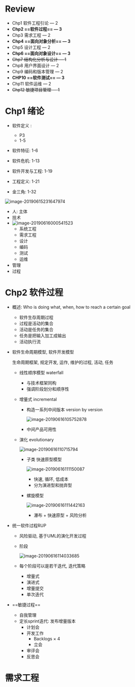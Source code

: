 # Review

- Chp1 软件工程引论 — 2
- **Chp2 ==软件过程== — 3**
- Chp3 需求工程 — 2
- **Chp4 ==面向对象分析== — 3**
- Chp5 设计工程 — 2
- **Chp6 ==面向对象设计== — 3**
- ~~Chp7 结构化分析与设计 — 1~~
- Chp8 用户界面设计 — 2
- Chp9 编码和版本管理 — 2
- **CHP10 ==软件测试== — 3**
- Chp11 软件运维 — 2
- ~~Chp12 敏捷项目管理 — 1~~

# Chp1 绪论

- 软件定义 :

  - P3
  - 1-5

- 软件特征: 1-6

- 软件危机: 1-13

- 软件开发与工程: 1-19

- 工程定义: 1-21

-  金三角: 1-32

  ![image-20190615231647974](review.assets/image-20190615231647974.png)

  - 人: 主体
  - 技术
  - ![image-20190616000541523](review.assets/image-20190616000541523.png)
    - 系统工程
    - 需求工程
    - 设计
    - 编码
    - 测试
    - 运维
  - 管理
  - 过程

# Chp2 软件过程

- 概述: Who is doing what, when, how to reach a certain goal

  - 软件生存周期过程
  - 过程是活动的集合
  - 活动是任务的集合
  - 任务是把输入加工成输出
  - 活动执行流

- 软件生命周期模型, 软件开发模型

  生命周期框架, 规定开发, 运作, 维护的过程, 活动, 任务

  - 线性顺序模型 waterfall

    - 与技术框架同构
    - 强调阶段划分和顺序性

  - 增量式 incremental

    - 构造一系列中间版本 version by version

      ![image-20190616105752878](review.assets/image-20190616105752878.png)

    - 中间产品可用性

  - 演化 evolutionary

    ![image-20190616110715794](review.assets/image-20190616110715794.png)

    - 子类 快速原型模型

      ![image-20190616111150087](review.assets/image-20190616111150087.png)

      - 快速, 循环, 低成本
      - 分为演进型和抛弃型

    - 螺旋模型

      ![image-20190616111442163](review.assets/image-20190616111442163.png)

      - 瀑布 + 快速原型 + 风险分析

- 统一软件过程RUP

  - 风险驱动, 基于UML的演化开发过程

  - 阶段

    ![image-20190616114033685](review.assets/image-20190616114033685.png)

  - 每个阶段可以是若干迭代, 迭代策略

    - 增量式
    - 演进式
    - 增量提交
    - 单次迭代

- ==敏捷过程==

  - 自我管理
  - 定长sprint迭代: 发布增量版本
    - 计划会
    - 开发工作
      - Backlogs × 4
      - 立会
    - 审评会
    - 反思会

# 需求工程



